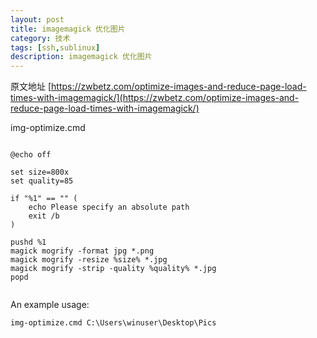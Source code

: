 ```yaml
---
layout: post
title: imagemagick 优化图片
category: 技术
tags: [ssh,sublinux]
description: imagemagick 优化图片
--- 
```



原文地址 [https://zwbetz.com/optimize-images-and-reduce-page-load-times-with-imagemagick/](https://zwbetz.com/optimize-images-and-reduce-page-load-times-with-imagemagick/)

img-optimize.cmd

```

@echo off

set size=800x
set quality=85

if "%1" == "" (
    echo Please specify an absolute path
    exit /b 
) 

pushd %1
magick mogrify -format jpg *.png
magick mogrify -resize %size% *.jpg
magick mogrify -strip -quality %quality% *.jpg
popd
 

```
An example usage:
```
img-optimize.cmd C:\Users\winuser\Desktop\Pics
```
